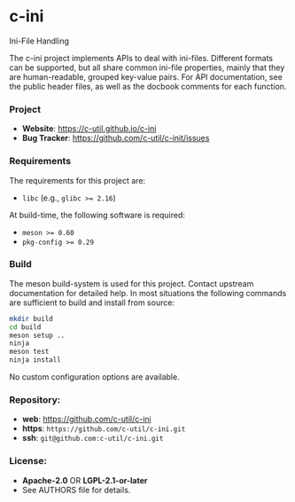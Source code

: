 c-ini
=====

Ini-File Handling

The c-ini project implements APIs to deal with ini-files. Different formats can
be supported, but all share common ini-file properties, mainly that they are
human-readable, grouped key-value pairs. For API documentation, see the public
header files, as well as the docbook comments for each function.

### Project

 * **Website**: <https://c-util.github.io/c-ini>
 * **Bug Tracker**: <https://github.com/c-util/c-init/issues>

### Requirements

The requirements for this project are:

 * `libc` (e.g., `glibc >= 2.16`)

At build-time, the following software is required:

 * `meson >= 0.60`
 * `pkg-config >= 0.29`

### Build

The meson build-system is used for this project. Contact upstream
documentation for detailed help. In most situations the following
commands are sufficient to build and install from source:

```sh
mkdir build
cd build
meson setup ..
ninja
meson test
ninja install
```

No custom configuration options are available.

### Repository:

 - **web**:   <https://github.com/c-util/c-ini>
 - **https**: `https://github.com/c-util/c-ini.git`
 - **ssh**:   `git@github.com:c-util/c-ini.git`

### License:

 - **Apache-2.0** OR **LGPL-2.1-or-later**
 - See AUTHORS file for details.
